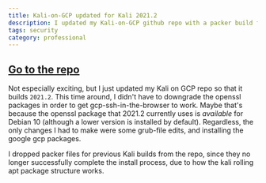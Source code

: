 ```yaml
---
title: Kali-on-GCP updated for Kali 2021.2
description: I updated my Kali-on-GCP github repo with a packer build for rev 2021.2.
tags: security
category: professional
---
```


<div class='page-header text-center well'>
  <h2>
    <a class='btn btn-primary' href='https://github.com/deargle/kali-on-gcp'>Go to the repo</a>
  </h2>
</div>

Not especially exciting, but I just updated my Kali on GCP repo so that it builds
`2021.2`. This time around, I didn't have to downgrade the openssl packages in
order to get gcp-ssh-in-the-browser to work. Maybe that's because the openssl package
that 2021.2 currently uses is _available_ for Debian 10 (although a lower version
is installed by default). Regardless, the only changes I had to make were some
grub-file edits, and installing the google gcp packages.

I dropped packer files for previous Kali builds from the repo, since they no
longer successfully complete the install process, due to how the kali rolling
apt package structure works.
